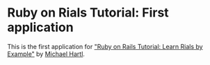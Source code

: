 # Ruby on Rials Tutorial: First application

This is the first application for ["Ruby on Rails Tutorial: Learn Rials by Example"](http://railstutorial.org/) by [Michael Hartl](http://michaelhartl.com/).